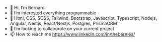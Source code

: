 - 👋 Hi, I’m Bernard
- 👀 I’m interested everything programmable
- 🌱 Html, CSS, SCSS, Tailwind, Bootstrap, Javascript, Typescript, Nodejs, Angular, Nestjs, React/Nextjs, Postgres, PrismaORM
- 💞️ I’m looking to collaborate on your current project
- 📫 How to reach me https://www.linkedin.com/in/theberniea/

<!---
TheBernieA/TheBernieA is a ✨ special ✨ repository because its `README.md` (this file) appears on your GitHub profile.
You can click the Preview link to take a look at your changes.
--->
